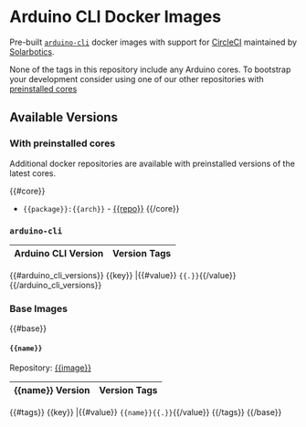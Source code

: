 # Arduino CLI Docker Images

Pre-built [`arduino-cli`](https://arduino.github.io/arduino-cli/) docker images with support for [CircleCI](https://circleci.com/) maintained by [Solarbotics](https://solarbotics.com).

None of the tags in this repository include any Arduino cores. To bootstrap your development consider using one of our other repositories with [preinstalled cores](#images-with-preinstalled-cores)

## Available Versions

### With preinstalled cores

Additional docker repositories are available with preinstalled versions of the latest cores.

{{#core}}
* `{{package}}:{{arch}}` - [{{repo}}](https://hub.docker.com/r/{{repo}})
{{/core}}

### `arduino-cli`

Arduino CLI Version | Version Tags
--- | ---
{{#arduino_cli_versions}}
{{key}} |{{#value}} `{{.}}`{{/value}}
{{/arduino_cli_versions}}

### Base Images
{{#base}}

#### `{{name}}`

Repository: [{{image}}](https://hub.docker.com/r/{{image}})

{{name}} Version | Version Tags
--- | ---
{{#tags}}
{{key}} |{{#value}} `{{name}}{{.}}`{{/value}}
{{/tags}}
{{/base}}
